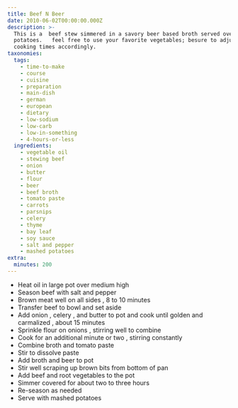 ```yaml
---
title: Beef N Beer
date: 2010-06-02T00:00:00.000Z
description: >-
  This is a  beef stew simmered in a savory beer based broth served over mashed
  potatoes.   feel free to use your favorite vegetables; besure to adjust their
  cooking times accordingly.
taxonomies:
  tags:
    - time-to-make
    - course
    - cuisine
    - preparation
    - main-dish
    - german
    - european
    - dietary
    - low-sodium
    - low-carb
    - low-in-something
    - 4-hours-or-less
  ingredients:
    - vegetable oil
    - stewing beef
    - onion
    - butter
    - flour
    - beer
    - beef broth
    - tomato paste
    - carrots
    - parsnips
    - celery
    - thyme
    - bay leaf
    - soy sauce
    - salt and pepper
    - mashed potatoes
extra:
  minutes: 200
---
```

 - Heat oil in large pot over medium high
 - Season beef with salt and pepper
 - Brown meat well on all sides , 8 to 10 minutes
 - Transfer beef to bowl and set aside
 - Add onion , celery , and butter to pot and cook until golden and carmalized , about 15 minutes
 - Sprinkle flour on onions , stirring well to combine
 - Cook for an additional minute or two , stirring constantly
 - Combine broth and tomato paste
 - Stir to dissolve paste
 - Add broth and beer to pot
 - Stir well scraping up brown bits from bottom of pan
 - Add beef and root vegetables to the pot
 - Simmer covered for about two to three hours
 - Re-season as needed
 - Serve with mashed potatoes
